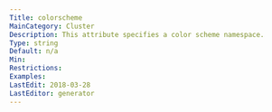 ```yaml
---
Title: colorscheme
MainCategory: Cluster
Description: This attribute specifies a color scheme namespace.
Type: string
Default: n/a
Min: 
Restrictions: 
Examples: 
LastEdit: 2018-03-28
LastEditor: generator
---
```



